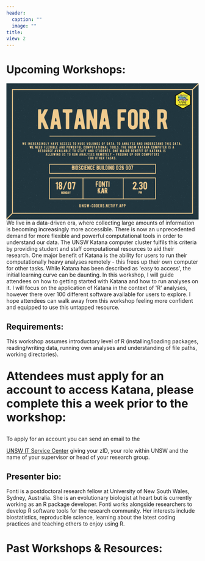 ```yaml
---
header:
  caption: ""
  image: ""
title: 
view: 2
---
```


# Upcoming Workshops:

<!-- <img src="geospatial_flyer_2.png" width=1450 style = "margin-left: 0px; margin-right: 0px; float:right;"> --> 

<img src="katana_workshop.png" width=1450 style = "margin-left: 0px; margin-right: 0px; float:right;">

We live in a data-driven era, where collecting large amounts of information is becoming increasingly more accessible. There is now an unprecedented demand for more flexible and powerful computational tools in order to understand our data. The UNSW Katana computer cluster fulfils this criteria by providing student and staff computational resources to aid their research. One major benefit of Katana is the ability for users to run their computationally heavy analyses remotely - this frees up their own computer for other tasks. While Katana has been described as 'easy to access', the initial learning curve can be daunting. In this workshop, I will guide attendees on how to getting started with Katana and how to run analyses on it. I will focus on the application of Katana in the context of 'R' analyses, however there over 100 different software available for users to explore. I hope attendees can walk away from this workshop feeling more confident and equipped to use this untapped resource.


## Requirements:
This workshop assumes introductory level of R (installing/loading packages, reading/writing data, running own analyses and understanding of file paths, working directories). 

<p style="font-weight: bold; font-size:30px"> Attendees must apply for an account to access Katana, please complete this a week prior to the workshop: </p> To apply for an account you can send an email to the <p><a href="mailto:ITServiceCentre@unsw.edu.au">UNSW IT Service Center</a> giving your zID, your role within UNSW and the name of your supervisor or head of your research group.



## Presenter bio:

Fonti is a postdoctoral research fellow at University of New South Wales, Sydney, Australia. She is an evolutionary biologist at heart but is currently working as an R package developer. Fonti works alongside researchers to develop R software tools for the research community. Her interests include biostatistics, reproducible science, learning about the latest coding practices and teaching others to enjoy using R. 



# Past Workshops & Resources:

